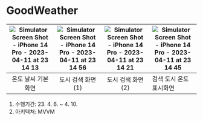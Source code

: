 # GoodWeather

| ![Simulator Screen Shot - iPhone 14 Pro - 2023-04-11 at 23 14 13](https://user-images.githubusercontent.com/84652513/231193557-3d9e1be9-86a2-4603-937b-ed6d4b06176c.png) | ![Simulator Screen Shot - iPhone 14 Pro - 2023-04-11 at 23 14 56](https://user-images.githubusercontent.com/84652513/231193312-9e17674c-b2fb-4ef0-8e9c-da991ff39cb9.png) | ![Simulator Screen Shot - iPhone 14 Pro - 2023-04-11 at 23 14 21](https://user-images.githubusercontent.com/84652513/231193629-f4053b7b-cb1e-4134-bc11-82fdf54cc0b2.png) | ![Simulator Screen Shot - iPhone 14 Pro - 2023-04-11 at 23 14 45](https://user-images.githubusercontent.com/84652513/231193704-a6916fa0-c872-4b06-8cea-7baae843bce9.png) |
| :----------------------------------------------------------: | :----------------------------------------------------------: | :----------------------------------------------------------: | ------------------------------------------------------------ |
|                     온도 날씨 기본 화면                      |                      도시 검색 화면(1)                       |                      도시 검색 화면(2)                       | 검색 도시 온도 표시화면                                      |

1. 수행기간: 23. 4. 6. ~ 4. 10.
2. 아키텍쳐: MVVM